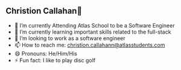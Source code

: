 ## Christion Callahan👋
- 🔭 I’m currently Attending Atlas School to be a Software Engineer
- 🌱 I’m currently learning important skills related to the full-stack
- 👯 I’m looking to work as a software engineer
- 📫 How to reach me: christion.callahann@atlasstudents.com
- 😄 Pronouns: He/Him/His
- ⚡ Fun fact: I like to play disc golf

